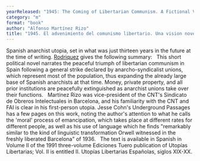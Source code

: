 ```yaml
---
yearReleased: "1945: The Coming of Libertarian Communism. A Fictional Vision of Things to Come; 1933, not yet translated"
category: "m"
format: "book"
author: "Alfonso Martínez Rizo"
title: "1945. El advenimiento del comunismo libertario. Una vision novelesca del porvenir"
---
```

 Spanish anarchist utopia, set in what was just thirteen years in the future at  the time of writing. <a href="https://publish.lib.umd.edu/scifi/article/view/278/41">Rodriquez</a>  gives the following summary:
  
 This  short political novel narrates the peaceful triumph of libertarian communism in  Spain following a general strike declared by anarcho-syndicalist unions, which  represent most of the population, thus expanding the already large base of  Spanish anarchists at that time. Money, private property, and all prior  institutions are peacefully extinguished as anarchist unions take over their  functions.
  
 Martínez Rizo was vice-president of the CNT's Sindicato de Obreros Intelectuales  in Barcelona, and his familiarity with the CNT and FAI is clear in his  first-person utopia. Jesse Cohn's Underground  Passages has a few pages on this work, noting the author's attention to  what he calls the 'moral' process of emancipation, which takes place at  different rates for different people, as well as his use of language which he  finds "remarkably similar to the kind of linguistic transformation Orwell  witnessed in the freshly liberated Barcelona" of 1936.
  
 The text is available in Spanish in  Volume II of the 1991 three-volume Ediciones Tuero publication of Utopías  Libertarias; Vol. II is entitled II. Utopías Libertarias Españolas,  siglos XIX-XX.
  
